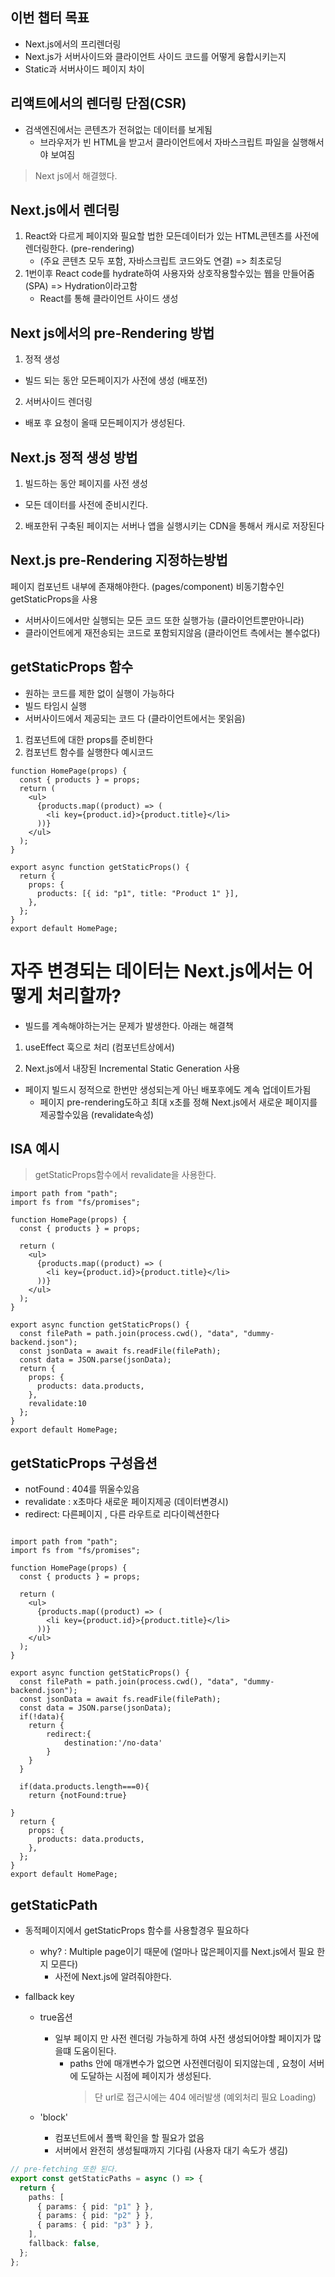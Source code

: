 ## 이번 챕터 목표
- Next.js에서의 프리렌더링
- Next.js가 서버사이드와 클라이언트 사이드 코드를 어떻게 융합시키는지
- Static과 서버사이드 페이지 차이


## 리액트에서의 렌더링 단점(CSR)
- 검색엔진에서는 콘텐츠가 전혀없는 데이터를 보게됨
  - 브라우저가 빈 HTML을 받고서 클라이언트에서 자바스크립트 파일을 실행해서야 보여짐 
> Next js에서 해결했다.

## Next.js에서 렌더링
1. React와 다르게 페이지와 필요할 법한 모든데이터가 있는 HTML콘텐츠를 사전에 렌더링한다. (pre-rendering)
   - (주요 콘텐츠 모두 포함, 자바스크립트 코드와도 연결) => 최초로딩
2. 1번이후 React code를 hydrate하여 사용자와 상호작용할수있는 웹을 만들어줌 (SPA) => Hydration이라고함
   - React를 통해 클라이언트 사이드 생성

## Next js에서의 pre-Rendering 방법 
1. 정적 생성
- 빌드 되는 동안 모든페이지가 사전에 생성 (배포전)
2. 서버사이드 렌더링
- 배포 후 요청이 올때 모든페이지가 생성된다.

## Next.js 정적 생성 방법
1. 빌드하는 동안 페이지를 사전 생성
  - 모든 데이터를 사전에 준비시킨다.
2. 배포한뒤 구축된 페이지는 서버나 앱을 실행시키는 CDN을 통해서 캐시로 저장된다


## Next.js pre-Rendering 지정하는방법
페이지 컴포넌트 내부에 존재해야한다. (pages/component)
비동기함수인 getStaticProps을 사용
  - 서버사이드에서만 실행되는 모든 코드 또한 실행가능 (클라이언트뿐만아니라)
  - 클라이언트에게 재전송되는 코드로 포함되지않음 (클라이언트 측에서는 볼수없다)


## getStaticProps 함수
- 원하는 코드를 제한 없이 실행이 가능하다
- 빌드 타임시 실행
- 서버사이드에서 제공되는 코드 다 (클라이언트에서는 못읽음)
1. 컴포넌트에 대한 props를 준비한다
2. 컴포넌트 함수를 실행한다
예시코드 
~~~ tsx
function HomePage(props) {
  const { products } = props;
  return (
    <ul>
      {products.map((product) => (
        <li key={product.id}>{product.title}</li>
      ))}
    </ul>
  );
}

export async function getStaticProps() {
  return {
    props: {
      products: [{ id: "p1", title: "Product 1" }],
    },
  };
}
export default HomePage;

~~~

# 자주 변경되는 데이터는 Next.js에서는 어떻게 처리할까?
- 빌드를 계속해야하는거는 문제가 발생한다. 아래는 해결책

1. useEffect 훅으로 처리 (컴포넌트상에서)

2. Next.js에서 내장된 Incremental Static Generation 사용
- 페이지 빌드시 정적으로 한번만 생성되는게 아닌 배포후에도 계속 업데이트가됨
   - 페이지 pre-rendering도하고 최대 x초를 정해 Next.js에서 새로운 페이지를 제공할수있음 (revalidate속성)

## ISA 예시
> getStaticProps함수에서 revalidate을 사용한다.
~~~ tsx
import path from "path";
import fs from "fs/promises";

function HomePage(props) {
  const { products } = props;

  return (
    <ul>
      {products.map((product) => (
        <li key={product.id}>{product.title}</li>
      ))}
    </ul>
  );
}

export async function getStaticProps() {
  const filePath = path.join(process.cwd(), "data", "dummy-backend.json");
  const jsonData = await fs.readFile(filePath);
  const data = JSON.parse(jsonData);
  return {
    props: {
      products: data.products,
    },
    revalidate:10
  };
}
export default HomePage;

~~~

## getStaticProps 구성옵션
- notFound : 404를 뛰울수있음
- revalidate : x초마다 새로운 페이지제공 (데이터변경시)
- redirect: 다른페이지 , 다른 라우트로 리다이렉션한다

~~~ tsx

import path from "path";
import fs from "fs/promises";

function HomePage(props) {
  const { products } = props;

  return (
    <ul>
      {products.map((product) => (
        <li key={product.id}>{product.title}</li>
      ))}
    </ul>
  );
}

export async function getStaticProps() {
  const filePath = path.join(process.cwd(), "data", "dummy-backend.json");
  const jsonData = await fs.readFile(filePath);
  const data = JSON.parse(jsonData);
  if(!data){
    return {
        redirect:{
            destination:'/no-data'
        }
    }
  }

  if(data.products.length===0){
    return {notFound:true}

}
  return {
    props: {
      products: data.products,
    },
  };
}
export default HomePage;

~~~

## getStaticPath
- 동적페이지에서 getStaticProps 함수를 사용할경우 필요하다 
  - why? : Multiple page이기 때문에 (얼마나 많은페이지를 Next.js에서 필요 한지 모른다)
    - 사전에 Next.js에 알려줘야한다. 

- fallback key
  - true옵션
    - 일부 페이지 만 사전 렌더링 가능하게 하여 사전 생성되어야할 페이지가 많을떄 도움이된다.
       - paths 안에 매개변수가 없으면 사전렌더링이 되지않는데 , 요청이 서버에 도달하는 시점에 페이지가 생성된다.
          > 단 url로 접근시에는 404 에러발생 (예외처리 필요 Loading)

  - 'block' 
    - 컴포넌트에서 폴백 확인을 할 필요가 없음
    - 서버에서 완전히 생성될때까지 기다림 (사용자 대기 속도가 생김)



~~~ ts
// pre-fetching 또한 된다.
export const getStaticPaths = async () => {
  return {
    paths: [
      { params: { pid: "p1" } },
      { params: { pid: "p2" } },
      { params: { pid: "p3" } },
    ],
    fallback: false,
  };
};
~~~